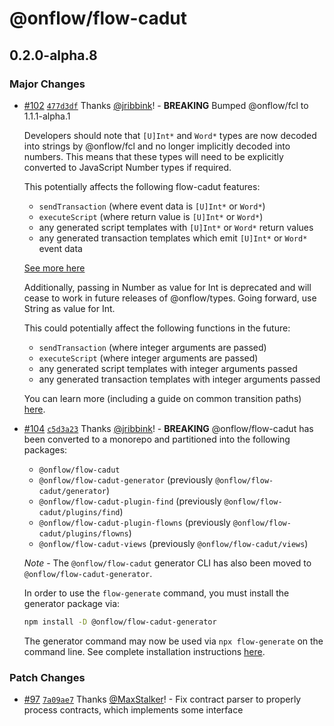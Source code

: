 # @onflow/flow-cadut

## 0.2.0-alpha.8

### Major Changes

- [#102](https://github.com/onflow/flow-cadut/pull/102) [`477d3df`](https://github.com/onflow/flow-cadut/commit/477d3dfd6cad51de9a15a978e5adfcea9b128e80) Thanks [@jribbink](https://github.com/jribbink)! - **BREAKING** Bumped @onflow/fcl to 1.1.1-alpha.1

  Developers should note that `[U]Int*` and `Word*` types are now decoded into strings by @onflow/fcl and no longer implicitly decoded into numbers. This means that these types will need to be explicitly converted to JavaScript Number types if required.

  This potentially affects the following flow-cadut features:

  - `sendTransaction` (where event data is `[U]Int*` or `Word*`)
  - `executeScript` (where return value is `[U]Int*` or `Word*`)
  - any generated script templates with `[U]Int*` or `Word*` return values
  - any generated transaction templates which emit `[U]Int*` or `Word*` event data

  [See more here](https://github.com/onflow/fcl-js/blob/%40onflow/fcl%401.0.3-alpha.1/packages/sdk/CHANGELOG.md#100-alpha0)

  Additionally, passing in Number as value for Int is deprecated and will cease to work in future releases of @onflow/types. Going forward, use String as value for Int.

  This could potentially affect the following functions in the future:

  - `sendTransaction` (where integer arguments are passed)
  - `executeScript` (where integer arguments are passed)
  - any generated script templates with integer arguments passed
  - any generated transaction templates with integer arguments passed

  You can learn more (including a guide on common transition paths) [here](https://github.com/onflow/flow-js-sdk/blob/master/packages/types/WARNINGS.md#0002-[U]Int*-and-Word*-as-Number).

* [#104](https://github.com/onflow/flow-cadut/pull/104) [`c5d3a23`](https://github.com/onflow/flow-cadut/commit/c5d3a2370034ff6ee6b965d9b261d4547f9ad92f) Thanks [@jribbink](https://github.com/jribbink)! - **BREAKING** @onflow/flow-cadut has been converted to a monorepo and partitioned into the following packages:

  - `@onflow/flow-cadut`
  - `@onflow/flow-cadut-generator` (previously `@onflow/flow-cadut/generator`)
  - `@onflow/flow-cadut-plugin-find` (previously `@onflow/flow-cadut/plugins/find`)
  - `@onflow/flow-cadut-plugin-flowns` (previously `@onflow/flow-cadut/plugins/flowns`)
  - `@onflow/flow-cadut-views` (previously `@onflow/flow-cadut/views`)

  _Note_ - The `@onflow/flow-cadut` generator CLI has also been moved to `@onflow/flow-cadut-generator`.

  In order to use the `flow-generate` command, you must install the generator package via:

  ```bash
  npm install -D @onflow/flow-cadut-generator
  ```

  The generator command may now be used via `npx flow-generate` on the command line. See complete installation instructions [here](/README.md#installation).

### Patch Changes

- [#97](https://github.com/onflow/flow-cadut/pull/97) [`7a09ae7`](https://github.com/onflow/flow-cadut/commit/7a09ae7f63e33b7fc84d6abe6a86cfa30b13d37f) Thanks [@MaxStalker](https://github.com/MaxStalker)! - Fix contract parser to properly process contracts, which implements some interface
